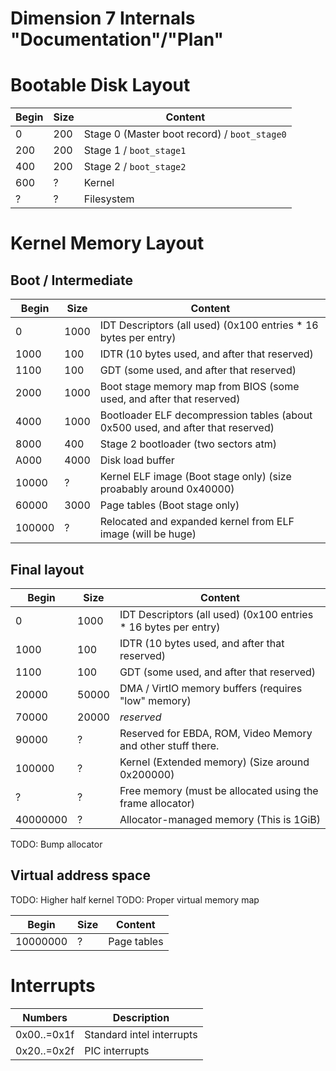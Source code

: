 Dimension 7 Internals "Documentation"/"Plan"
============================================

Bootable Disk Layout
====================

Begin | Size  | Content
------|-------|--------
    0 |   200 | Stage 0 (Master boot record) / `boot_stage0`
  200 |   200 | Stage 1 / `boot_stage1`
  400 |   200 | Stage 2 / `boot_stage2`
  600 |     ? | Kernel
    ? |     ? | Filesystem


Kernel Memory Layout
====================

Boot / Intermediate
-------------------

Begin | Size  | Content
------|-------|--------
     0|   1000| IDT Descriptors (all used) (0x100 entries * 16 bytes per entry)
  1000|    100| IDTR (10 bytes used, and after that reserved)
  1100|    100| GDT (some used, and after that reserved)
  2000|   1000| Boot stage memory map from BIOS (some used, and after that reserved)
  4000|   1000| Bootloader ELF decompression tables (about 0x500 used, and after that reserved)
  8000|    400| Stage 2 bootloader (two sectors atm)
  A000|   4000| Disk load buffer
 10000|      ?| Kernel ELF image (Boot stage only) (size proabably around 0x40000)
 60000|   3000| Page tables (Boot stage only)
100000|      ?| Relocated and expanded kernel from ELF image (will be huge)

Final layout
------------

Begin   | Size  | Content
--------|-------|--------
       0|   1000| IDT Descriptors (all used) (0x100 entries * 16 bytes per entry)
    1000|    100| IDTR (10 bytes used, and after that reserved)
    1100|    100| GDT (some used, and after that reserved)
   20000|  50000| DMA / VirtIO memory buffers (requires "low" memory)
   70000|  20000| *reserved*
   90000|      ?| Reserved for EBDA, ROM, Video Memory and other stuff there.
  100000|      ?| Kernel (Extended memory) (Size around 0x200000)
       ?|      ?| Free memory (must be allocated using the frame allocator)
40000000|      ?| Allocator-managed memory (This is 1GiB)

TODO: Bump allocator

Virtual address space
----------------------

TODO: Higher half kernel
TODO: Proper virtual memory map

Begin   | Size  | Content
--------|-------|---------
10000000|      ?| Page tables


# Interrupts

Numbers     | Description
------------|-------------
0x00..=0x1f | Standard intel interrupts
0x20..=0x2f | PIC interrupts